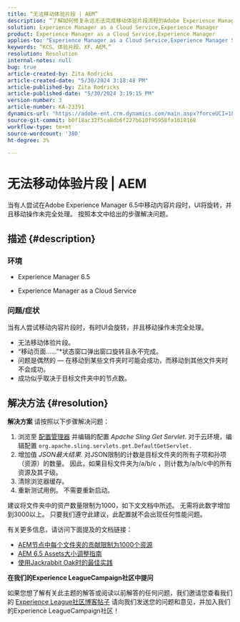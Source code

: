 ```yaml
---
title: “无法移动体验片段 | AEM”
description: “了解如何修复永远无法完成移动体验片段流程的Adobe Experience Manager问题。”
solution: Experience Manager as a Cloud Service,Experience Manager
product: Experience Manager as a Cloud Service,Experience Manager
applies-to: "Experience Manager as a Cloud Service,Experience Manager Sites,Experience Manager 6.5"
keywords: “KCS、体验片段、XF、AEM、”
resolution: Resolution
internal-notes: null
bug: true
article-created-by: Zita Rodricks
article-created-date: "5/30/2024 3:18:48 PM"
article-published-by: Zita Rodricks
article-published-date: "5/30/2024 3:19:15 PM"
version-number: 3
article-number: KA-23391
dynamics-url: "https://adobe-ent.crm.dynamics.com/main.aspx?forceUCI=1&pagetype=entityrecord&etn=knowledgearticle&id=76e63ee4-971e-ef11-840a-000d3a372703"
source-git-commit: b0f18ac32f5ca8db6f227b610f95958fa1618168
workflow-type: tm+mt
source-wordcount: '380'
ht-degree: 3%

---
```


# 无法移动体验片段 | AEM


当有人尝试在Adobe Experience Manager 6.5中移动内容片段时，UI将旋转，并且移动操作未完全处理。 按照本文中给出的步骤解决问题。

## 描述 {#description}


### <b>环境</b>

- Experience Manager 6.5


- Experience Manager as a Cloud Service




### <b>问题/症状</b>

当有人尝试移动内容片段时，有时UI会旋转，并且移动操作未完全处理。

- 无法移动体验片段。
- “移动页面……”*状态窗口弹出窗口旋转且永不完成。
- 问题是偶然的 — 在移动到某些文件夹时可能会成功，而移动到其他文件夹时不会成功。
- 成功似乎取决于目标文件夹中的节点数。





## 解决方法 {#resolution}

<b>解决方案</b>
请按照以下步骤解决问题：



1. 浏览至 [配置管理器](http://localhost:4502/system/console/configMgr) 并编辑的配置 *Apache Sling Get Servlet*. 对于云环境，编辑配置 `org.apache.sling.servlets.get.DefaultGetServlet.`
2. 增加值 *JSON最大结果*. 对JSON限制的计数是目标文件夹的所有子项和孙项（资源）的数量。 因此，如果目标文件夹为/a/b/c ，则计数为/a/b/c中的所有资源及其子级。
3. 清除浏览器缓存。
4. 重新测试用例。 不需要重新启动。


建议将文件夹中的资产数量限制为1000，如下文文档中所述。 无需将此数字增加到3000以上。 只要我们遵守此建议，此配置就不会出现任何性能问题。

有关更多信息，请访问下面提及的文档链接：

- [AEM节点中每个文件夹的贡献限制为1000个资源](https://experienceleague.adobe.com/docs/experience-cloud-kcs/kbarticles/KA-21172.html)
- [AEM 6.5 Assets大小调整指南](https://experienceleague.adobe.com/docs/experience-manager-65/assets/administer/assets-sizing-guide.html)
- [使用Jackrabbit Oak时的最佳实践](https://jackrabbit.apache.org/oak/docs/dos_and_donts.html)




<b>在我们的Experience LeagueCampaign社区中提问</b>

如果您想了解有关此主题的解答或阅读以前解答的任何问题，我们邀请您查看我们的 [Experience League社区博客帖子](https://experienceleaguecommunities.adobe.com/t5/adobe-experience-manager-blogs/introducing-top-kcs-articles-curated-for-your-aem/ba-p/672734#M1180) 请向我们发送您的问题和意见，并加入我们的Experience LeagueCampaign社区！


